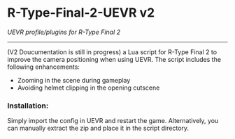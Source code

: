 # R-Type-Final-2-UEVR v2
*UEVR profile/plugins for R-Type Final 2*


---
(V2 Doucumentation is still in progress)
a Lua script for R-Type Final 2 to improve the camera positioning when using UEVR. The script includes the following enhancements:
- Zooming in the scene during gameplay
- Avoiding helmet clipping in the opening cutscene
### Installation:
Simply import the config in UEVR and restart the game.
Alternatively, you can manually extract the zip and place it in the script directory.
